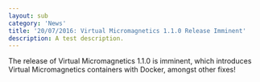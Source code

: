 ```yaml
---
layout: sub
category: 'News'
title: '20/07/2016: Virtual Micromagnetics 1.1.0 Release Imminent'
description: A test description.
---
```


The release of Virtual Micromagnetics 1.1.0 is imminent, which introduces
Virtual Micromagnetics containers with Docker, amongst other fixes!